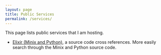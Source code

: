 ```yaml
---
layout: page
title: Public Services
permalink: /services/
---
```


This page lists public services that I am hosting.

*  [Elixir (Minix and Python)](https://elixir.ortiz.sh/), a source code cross
references. More easily search through the Minix and Python source code.

